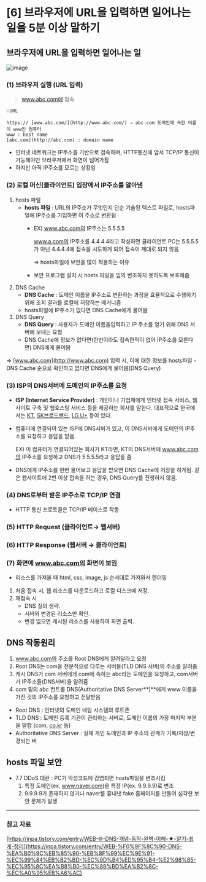 # [6] 브라우저에 URL을 입력하면 일어나는 일을 5분 이상 말하기

## 브라우저에 URL을 입력하면 일어나는 일
![image](https://github.com/user-attachments/assets/f529d6d3-06e9-4794-9cd0-3aac106e065a)

### (1) 브라우저 실행 (URL 입력)

> www.abc.com에 접속
> 

```
💡URL

https:// [www.abc.com/](http://www.abc.com/) ⇒ abc.com 도메인에 속한 이름이 www인 컴퓨터
www : host name
[abc.com](http://abc.com) : domain name
```

- 인터넷 네트워크는 IP주소를 기반으로 접속하며, HTTP통신에 앞서 TCP/IP 통신이 가능해야만 브라우저에서 화면이 넘어가짐
- 하지만 아직 IP주소를 모르는 상황임

### (2) 로컬 머신(클라이언트) 입장에서 IP주소를 알아냄

1. hosts 파일
    - **hosts 파일** : URL의 IP주소가 무엇인지 단순 기술된 텍스트 파일로, hosts파일에 IP주소를 기입하면 이 주소로 변환됨
        - EX) www.abc.com의 IP주소는 5.5.5.5
            
            www.a.com의 IP주소를 4.4.4.4라고 작성하면 클라이언트 PC는 5.5.5.5가 아닌 4.4.4.4에 접속을 시도하게 되어 접속이 제대로 되지 않음
            
            ⇒ hosts파일에 보안을 많이 적용하는 이유
            
        - 보안 프로그램 설치 시 hosts 파일을 임의 변조하지 못하도록 보호해줌
2. DNS Cache
    - **DNS Cache** : 도메인 이름을 IP주소로 변환하는 과정을 효율적으로 수행하기 위해 조회 결과를 로컬에 저장하는 메커니즘
    - hosts파일에 IP주소가 없다면 DNS Cache에게 물어봄
3. DNS Query
    - **DNS Query** : 사용자가 도메인 이름을입력하고 IP 주소를 얻기 위해 DNS 서버에 보내는 요청
    - DNS Cache에 정보가 없다면(한번이라도 접속한적이 없어 IP주소를 모른다면) DNS에게 물어봄

⇒ [www.abc.com](http://www.abc.com) 입력 시, 이에 대한 정보를 hosts파일 - DNS Cache 순으로 확인하고 없다면 DNS에게 물어봄(DNS Query)

### (3) ISP의 DNS서버에 도메인의 IP주소를 요청

- **ISP (Internet Service Provider)** : 개인이나 기업체에게 인터넷 접속 서비스, 웹사이트 구축 및 웹호스팅 서비스 등을 제공하는 회사를 말한다. 대표적으로 한국에서는 [KT](https://namu.wiki/w/KT), [SK브로드밴드](https://namu.wiki/w/SK%EB%B8%8C%EB%A1%9C%EB%93%9C%EB%B0%B4%EB%93%9C), [LG U+](https://namu.wiki/w/LG%20U%2B) 등이 있다.
- 컴퓨터에 연결되어 있는 ISP에 DNS서버가 있고, 이 DNS서버에게 도메인의 IP주소를 요청하고 응답을 받음.
    
    EX) 이 컴퓨터가 연결되어있는 회사가 KT라면, KT의 DNS서버에 www.abc.com의 IP주소를 요청하고 DNS가 5.5.5.5라고 응답을 줌
    
- DNS에게 IP주소를 한번 물어보고 응답을 받으면 DNS Cache에 저장을 하게됨. 같은 웹사이트에 2번 이상 접속을 하는 경우, DNS Query를 진행하지 않음.


### (4) DNS로부터 받은 IP주소로 TCP/IP 연결

- HTTP 통신 프로토콜은 TCP/IP 베이스로 작동

### (5) HTTP Request (클라이언트→ 웹서버)

### (6) HTTP Response (웹서버 → 클라이언트)

### (7) 화면에 www.abc.com의 화면이 보임

- 리소스를 가져올 때 html, css, image, js 순서대로 가져와서 렌더링
1. 처음 접속 시, 웹 리소스를 다운로드하고 로컬 디스크에 저장.
2. 재접속 시
    - DNS 질의 생략.
    - 서버와 변경된 리소스만 확인.
    - 변경 없으면 캐시된 리소스를 사용하여 화면 출력.

## DNS 작동원리

1. www.abc.com의 주소를 Root DNS에게 알려달라고 요청
2. Root DNS는 com을 전문적으로 다루는 서버들(TLD DNS 서버)의 주소를 알려줌
3. 캐시 DNS가 com 서버에게 com에 속하는 abc라는 도메인을 요청하고, com서버가 IP주소들(DNS서버)을 알려줌
4. com 밑의 abc 컨트롤 DNS(Authoritative DNS Server**)**에게 www 이름을 가진 것의 IP주소를 요청하고 전달받음
   
- Root DNS : 인터넷의 도메인 네임 시스템의 루트존
- TLD DNS : 도메인 등록 기관이 관리하는 서버로, 도메인 이름의 가장 마지막 부분을 말함 (com, [co.kr](http://co.kr) 등)
- Authoritative DNS Server : 실제 개인 도메인과 IP 주소의 관계가 기록/저장/변경되는 버
## hosts 파일 보안

- 7.7 DDoS 대란 : PC가 악성코드에 감염되면 hosts파일을 변조시킴
    1. 특정 도메인(ex. www.naver.com)을 특정 IP(ex. 9.9.9.9)로 변조
    2. 9.9.9.9가 존재하지 않거나 naver를 흉내낸 fake 홈페이지를 만들어 심각한 보안 문제가 발생
 

---

### 참고 자료

[https://inpa.tistory.com/entry/WEB-🌐-DNS-개념-동작-완벽-이해-★-알기-쉽게-정리](https://inpa.tistory.com/entry/WEB-%F0%9F%8C%90-DNS-%EA%B0%9C%EB%85%90-%EB%8F%99%EC%9E%91-%EC%99%84%EB%B2%BD-%EC%9D%B4%ED%95%B4-%E2%98%85-%EC%95%8C%EA%B8%B0-%EC%89%BD%EA%B2%8C-%EC%A0%95%EB%A6%AC)
